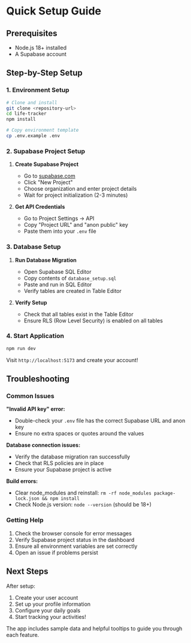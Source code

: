 # Quick Setup Guide

## Prerequisites
- Node.js 18+ installed
- A Supabase account

## Step-by-Step Setup

### 1. Environment Setup
```bash
# Clone and install
git clone <repository-url>
cd life-tracker
npm install

# Copy environment template
cp .env.example .env
```

### 2. Supabase Project Setup

1. **Create Supabase Project**
   - Go to [supabase.com](https://supabase.com)
   - Click "New Project"
   - Choose organization and enter project details
   - Wait for project initialization (2-3 minutes)

2. **Get API Credentials**
   - Go to Project Settings → API
   - Copy "Project URL" and "anon public" key
   - Paste them into your `.env` file

### 3. Database Setup

1. **Run Database Migration**
   - Open Supabase SQL Editor
   - Copy contents of `database_setup.sql`
   - Paste and run in SQL Editor
   - Verify tables are created in Table Editor

2. **Verify Setup**
   - Check that all tables exist in the Table Editor
   - Ensure RLS (Row Level Security) is enabled on all tables

### 4. Start Application

```bash
npm run dev
```

Visit `http://localhost:5173` and create your account!

## Troubleshooting

### Common Issues

**"Invalid API key" error:**
- Double-check your `.env` file has the correct Supabase URL and anon key
- Ensure no extra spaces or quotes around the values

**Database connection issues:**
- Verify the database migration ran successfully
- Check that RLS policies are in place
- Ensure your Supabase project is active

**Build errors:**
- Clear node_modules and reinstall: `rm -rf node_modules package-lock.json && npm install`
- Check Node.js version: `node --version` (should be 18+)

### Getting Help

1. Check the browser console for error messages
2. Verify Supabase project status in the dashboard
3. Ensure all environment variables are set correctly
4. Open an issue if problems persist

## Next Steps

After setup:
1. Create your user account
2. Set up your profile information
3. Configure your daily goals
4. Start tracking your activities!

The app includes sample data and helpful tooltips to guide you through each feature.
